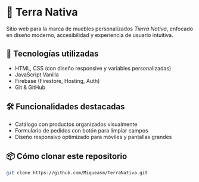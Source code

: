 # 🌱 Terra Nativa

Sitio web para la marca de muebles personalizados *Tierra Nativa*, enfocado en diseño moderno, accesibilidad y experiencia de usuario intuitiva.

## 🚀 Tecnologías utilizadas

- HTML, CSS (con diseño responsive y variables personalizadas)
- JavaScript Vanilla
- Firebase (Firestore, Hosting, Auth)
- Git & GitHub

## 🛠️ Funcionalidades destacadas

- Catálogo con productos organizados visualmente
- Formulario de pedidos con botón para limpiar campos
- Diseño responsivo optimizado para móviles y pantallas grandes

## 📦 Cómo clonar este repositorio

```bash
git clone https://github.com/Miqueasm/TerraNativa.git
